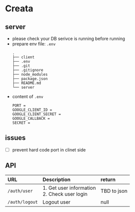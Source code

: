 # Creata

## server

* please check your DB serivce is running before running
* prepare env file: ```.env``` 
    ```
    .
    ├── client
    ├── .env
    ├── .git
    ├── .gitignore
    ├── node_modules
    ├── package.json
    ├── README.md
    └── server
    ```
* content of ```.env```
    ```
    PORT = 
    GOOGLE_CLIENT_ID = 
    GOOGLE_CLIENT_SECRET = 
    GOOGLE_CALLBACK = 
    SECRET = 
    ```

## issues

* [ ] prevent hard code port in clinet side

## API

|URL|Description|return|
|:---|:---|:---|
|```/auth/user```|1. Get user information <br> 2. Check user login|TBD to json|
|```/auth/logout```|Logout user|null|
 